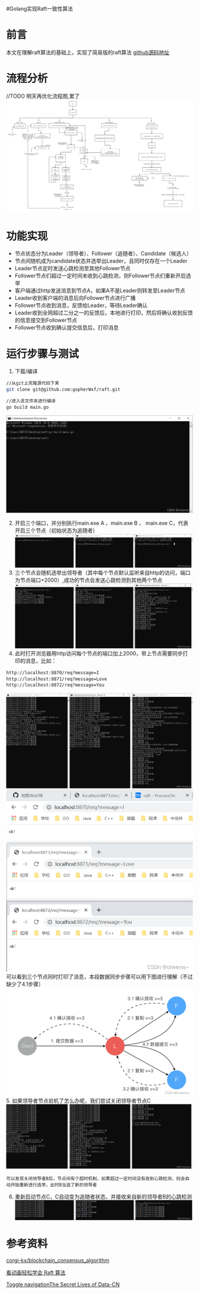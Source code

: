 #Golang实现Raft一致性算法
# 前言
本文在理解raft算法的基础上，实现了简易版的raft算法
[github源码地址](https://github.com/gopherWxf/raft)

# 流程分析
//TODO 明天再优化流程图,累了
![在这里插入图片描述](images/1.png)
# 功能实现
- 节点状态分为Leader（领导者）、Follower（追随者）、Candidate（候选人）
- 节点间随机成为candidate状态并选举出Leader，且同时仅存在一个Leader
- Leader节点定时发送心跳检测至其他Follower节点
- Follower节点们超过一定时间未收到心跳检测，则Follower节点们重新开启选举
- 客户端通过http发送消息到节点A，如果A不是Leader则转发至Leader节点
- Leader收到客户端的消息后向Follower节点进行广播
- Follower节点收到消息，反馈给Leader，等待Leader确认
- Leader收到全网超过二分之一的反馈后，本地进行打印，然后将确认收到反馈的信息提交到Follower节点
- Follower节点收到确认提交信息后，打印消息
# 运行步骤与测试
1. 下载/编译

```bash
//从git上克隆源代码下来
git clone git@github.com:gopherWxf/raft.git
```
```bash
//进入该文件夹进行编译
go build main.go
```
![在这里插入图片描述](images/2.png)

2. 开启三个端口，并分别执行main.exe A 、main.exe B 、 main.exe C，代表开启三个节点（初始状态为追随者）
   ![在这里插入图片描述](images/3.png)
3. 三个节点会随机选举出领导者（其中每个节点默认监听来自http的访问，端口为节点端口+2000）,成功的节点会发送心跳检测到其他两个节点
   ![在这里插入图片描述](images/4.png)
4. 此时打开浏览器用http访问每个节点的端口加上2000，带上节点需要同步打印的消息，比如：
```bash
http://localhost:8870/req?message=I
http://localhost:8871/req?message=Love
http://localhost:8872/req?message=You
```
![在这里插入图片描述](images/5.png)
![在这里插入图片描述](images/6.png)
可以看到三个节点同时打印了消息，本段数据同步步骤可以用下图进行理解（不过缺少了4.1步骤）
![在这里插入图片描述](images/7.png)
5.  如果领导者节点宕机了怎么办呢，我们尝试关闭领导者节点C
    ![在这里插入图片描述](images/8.png)

    可以发现关闭领导者B后，节点间有个超时机制，如果超过一定时间没有收到心跳检测，则会自动开始重新进行选举，此时B当选了新的领导者

6. 重新启动节点C，C自动变为追随者状态，并接收来自新的领导者B的心跳检测
   ![在这里插入图片描述](images/9.png)

# 参考资料

[corgi-kx/blockchain_consensus_algorithm
](https://github.com/corgi-kx/blockchain_consensus_algorithm/tree/master/raft)


[看动画轻松学会 Raft 算法](https://www.cnblogs.com/Finley/p/14467602.html)

[Toggle navigationThe Secret Lives of Data-CN](https://acehi.github.io/thesecretlivesofdata-cn/raft/)